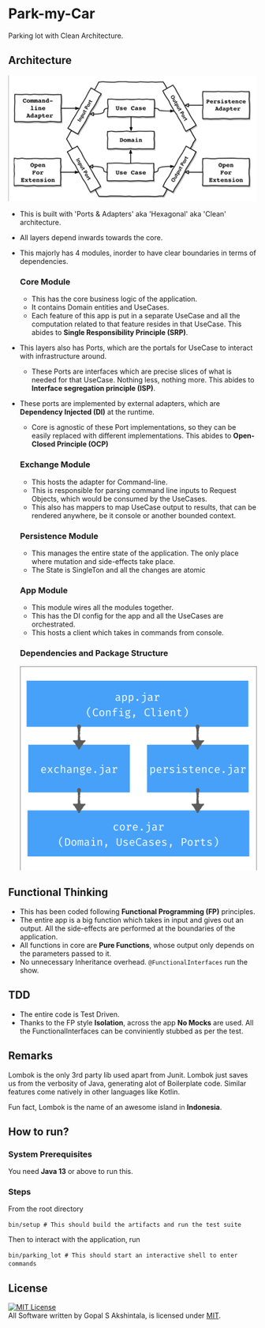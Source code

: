 # Park-my-Car
Parking lot with Clean Architecture.

## Architecture

![Architecture](docs/architecture.png)
- This is built with 'Ports & Adapters' aka 'Hexagonal' aka 'Clean' architecture.
- All layers depend inwards towards the core.
- This majorly has 4 modules, inorder to have clear boundaries in terms of dependencies.

  ### Core Module

  - This has the core business logic of the application.
  - It contains Domain entities and UseCases.
  - Each feature of this app is put in a separate UseCase and all the computation related to that feature resides in that UseCase. This abides to **Single Responsibility Principle (SRP)**.
- This layers also has Ports, which are the portals for UseCase to interact with infrastructure around.
  
  - These Ports are interfaces which are precise slices of what is needed for that UseCase. Nothing less, nothing more. This abides to **Interface segregation principle (ISP)**.
- These ports are implemented by external adapters, which are **Dependency Injected (DI)** at the runtime.
  - Core is agnostic of these Port implementations, so they can be easily replaced with different implementations. This abides to **Open-Closed Principle (OCP)**
  
  ### Exchange Module
  
  - This hosts the adapter for Command-line.
  - This is responsible for parsing command line inputs to Request Objects, which would be consumed by the UseCases.
  - This also has mappers to map UseCase output to results, that can be rendered anywhere, be it console or another bounded context.
  
  ### Persistence Module
  
  - This manages the entire state of the application. The only place where mutation and side-effects take place.
  - The State is SingleTon and all the changes are atomic
  
  ### App Module
  
  - This module wires all the modules together.
  - This has the DI config for the app and all the UseCases are orchestrated.
  - This hosts a client which takes in commands from console.
  
  ### Dependencies and Package Structure
  
  ![Dependencies](docs/dependencies.png)

## Functional Thinking

- This has been coded following **Functional Programming (FP)** principles.
- The entire app is a big function which takes in input and gives out an output. All the side-effects are performed at the boundaries of the application.
- All functions in core are **Pure Functions**, whose output only depends on the parameters passed to it.
- No unnecessary Inheritance overhead. `@FunctionalInterfaces` run the show.

## TDD

- The entire code is Test Driven.
- Thanks to the FP style **Isolation**, across the app **No Mocks** are used. All the FunctionalInterfaces can be conviniently stubbed as per the test.

## Remarks

Lombok is the only 3rd party lib used apart from Junit. Lombok just saves us from the verbosity of Java, generating alot of Boilerplate code. Similar features come natively in other languages like Kotlin.

Fun fact, Lombok is the name of an awesome island in **Indonesia**.

## How to run?

### System Prerequisites 

You need **Java 13** or above to run this.

### Steps

From the root directory

`bin/setup # This should build the artifacts and run the test suite`

Then to interact with the application, run

`bin/parking_lot # This should start an interactive shell to enter commands `

## License

<a rel="license" href="https://opensource.org/licenses/MIT">
<img alt="MIT License" 
style="border-width:0" src="https://upload.wikimedia.org/wikipedia/commons/thumb/0/0c/MIT_logo.svg/800px-MIT_logo.svg.png" width="88" height="31"/></a>
<br/>
All Software written by Gopal S Akshintala, is licensed under <a rel="license" href="https://opensource.org/licenses/MIT">MIT</a>.